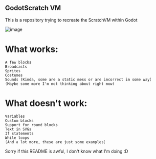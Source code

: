 ## GodotScratch VM

This is a repository trying to recreate the ScratchVM within Godot

![image](https://github.com/user-attachments/assets/d2811298-51a2-48f6-9d64-0f59ffe23653)




# What works:
	A few blocks
	Broadcasts
	Sprites
	Costumes
	Sounds (Kinda, some are a static mess or are incorrect in some way)
	(Maybe some more I'm not thinking about right now)
 # What doesn't work:
	Variables
	Custom blocks
	Support for round blocks
	Text in SVGs
	If statements
	While loops
	(And a lot more, these are just some examples)

Sorry if this README is awful, I don't know what I'm doing :D
